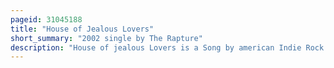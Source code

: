 ```yaml
---
pageid: 31045188
title: "House of Jealous Lovers"
short_summary: "2002 single by The Rapture"
description: "House of jealous Lovers is a Song by american Indie Rock Band Rapture. It was released in March 2002 as the Lead single from their second Studio Album Echoes through Dfa Records in the us and Output Recordings in the Uk. In 2003 it was finally re-released."
---
```

